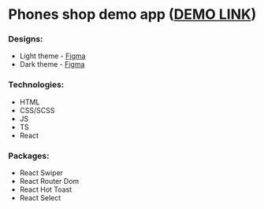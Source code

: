 # Phones shop demo app ([DEMO LINK](https://arthur-tolkachov.github.io/react_phone-catalog/))

### Designs:
- Light theme - [Figma](https://www.figma.com/design/T5ttF21UnT6RRmCQQaZc6L/Phone-catalog-(V2)-Original?node-id=2-161&t=z9R9O9NviMLWKDkJ-0)
- Dark theme - [Figma](https://www.figma.com/design/BUusqCIMAWALqfBahnyIiH/Phone-catalog-(V2)-Original-Dark?node-id=0-1&p=f&t=NTJtqR0jXiGu1OCw-0)

### Technologies:
- HTML
- CSS/SCSS
- JS
- TS
- React

### Packages:
- React Swiper
- React Router Dom
- React Hot Toast
- React Select
